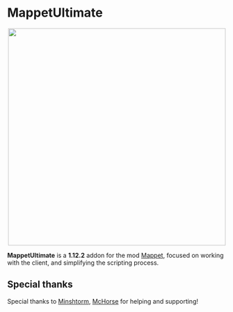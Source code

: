 # MappetUltimate

<p align="center">
  <img src="https://cdn.discordapp.com/attachments/685452447933661200/1177166014794956901/mappetUltimate.png?ex=65718448&is=655f0f48&hm=e731f0ab51a61b8626a285440e37559502d94d179a375bb27432867839f87d09&" width="500"/>
</p>

**MappetUltimate** is a **1.12.2** addon for the mod [Mappet](https://github.com/mchorse/mappet/), focused on working with the client, and simplifying the scripting process.


## Special thanks

Special thanks to [Minshtorm](https://github.com/Mishormik1), [McHorse](https://github.com/mchorse) for helping and supporting!
